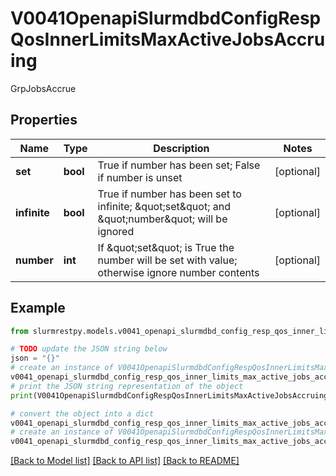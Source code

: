 # V0041OpenapiSlurmdbdConfigRespQosInnerLimitsMaxActiveJobsAccruing

GrpJobsAccrue

## Properties

Name | Type | Description | Notes
------------ | ------------- | ------------- | -------------
**set** | **bool** | True if number has been set; False if number is unset | [optional]
**infinite** | **bool** | True if number has been set to infinite; \&quot;set\&quot; and \&quot;number\&quot; will be ignored | [optional]
**number** | **int** | If \&quot;set\&quot; is True the number will be set with value; otherwise ignore number contents | [optional]

## Example

```python
from slurmrestpy.models.v0041_openapi_slurmdbd_config_resp_qos_inner_limits_max_active_jobs_accruing import V0041OpenapiSlurmdbdConfigRespQosInnerLimitsMaxActiveJobsAccruing

# TODO update the JSON string below
json = "{}"
# create an instance of V0041OpenapiSlurmdbdConfigRespQosInnerLimitsMaxActiveJobsAccruing from a JSON string
v0041_openapi_slurmdbd_config_resp_qos_inner_limits_max_active_jobs_accruing_instance = V0041OpenapiSlurmdbdConfigRespQosInnerLimitsMaxActiveJobsAccruing.from_json(json)
# print the JSON string representation of the object
print(V0041OpenapiSlurmdbdConfigRespQosInnerLimitsMaxActiveJobsAccruing.to_json())

# convert the object into a dict
v0041_openapi_slurmdbd_config_resp_qos_inner_limits_max_active_jobs_accruing_dict = v0041_openapi_slurmdbd_config_resp_qos_inner_limits_max_active_jobs_accruing_instance.to_dict()
# create an instance of V0041OpenapiSlurmdbdConfigRespQosInnerLimitsMaxActiveJobsAccruing from a dict
v0041_openapi_slurmdbd_config_resp_qos_inner_limits_max_active_jobs_accruing_from_dict = V0041OpenapiSlurmdbdConfigRespQosInnerLimitsMaxActiveJobsAccruing.from_dict(v0041_openapi_slurmdbd_config_resp_qos_inner_limits_max_active_jobs_accruing_dict)
```
[[Back to Model list]](../README.md#documentation-for-models) [[Back to API list]](../README.md#documentation-for-api-endpoints) [[Back to README]](../README.md)


